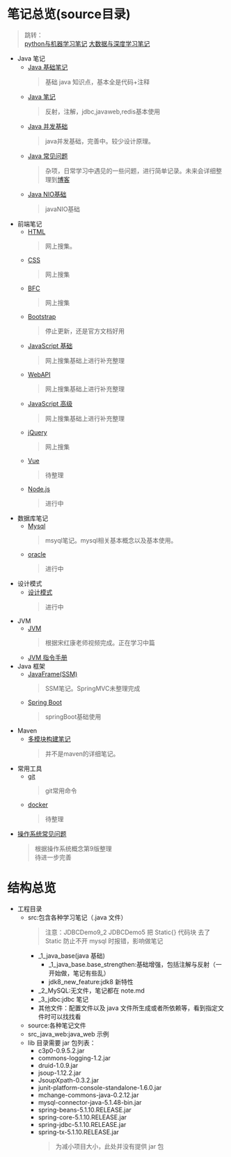 # 笔记总览(source目录)

> 跳转：<br />
> [python与机器学习笔记](https://github.com/whitestarrain/python_learn)
> [大数据与深度学习笔记](https://github.com/whitestarrain/big_data) <br />

- Java 笔记
  - [Java 基础笔记](./source/OLD_JAVA_NOTE/oldnote.md)
    > 基础 java 知识点，基本全是代码+注释
  - [Java 笔记](./source/MAIN_NOTE/Note.md)
    > 反射，注解，jdbc,javaweb,redis基本使用
  - [Java 并发基础](./source/MAIN_NOTE/java并发基础.md)
    > java并发基础，完善中。较少设计原理。
  - [Java 常见问题](./source/MAIN_NOTE/java重点.md)
    > 杂项，日常学习中遇见的一些问题，进行简单记录。未来会详细整理到[博客](https://whitestarrain.github.io/blog/)
  - [Java NIO基础](./source/MAIN_NOTE/javaNIO.md)
    > javaNIO基础
- 前端笔记
  - [HTML](./source/HTML_NOTE/01-HTML.md)
    > 网上搜集。
  - [CSS](./source/CSS_NOTE/CSS.md)
    > 网上搜集
  - [BFC](./source/BFC_JD/BFC.md)
    > 网上搜集
  - [Bootstrap](./source/CSS_NOTE/Bootstrap.md)
    > 停止更新，还是官方文档好用
  - [JavaScript 基础](./source/JS_NOTE/00/01-JavaScript基础.md)
    > 网上搜集基础上进行补充整理
  - [WebAPI](./source/JS_NOTE/02/02-Web-API.md)
    > 网上搜集基础上进行补充整理
  - [JavaScript 高级](./source/JS_NOTE/03/03-JavaScript高级.md)
    > 网上搜集基础上进行补充整理
  - [jQuery](./source/JS_NOTE/04_jquery/jQuery.pdf)
    > 网上搜集
  - [Vue](#)
    > 待整理
  - [Node.js](./source/JS_NOTE/05_Node.js/Node.js.md)
    > 进行中
- 数据库笔记
  - [Mysql](./source/DATABASE/DATABASE.md)
    > msyql笔记。mysql相关基本概念以及基本使用。
  - [oracle](./source/DATABASE/oracle.md)
    > 进行中
- 设计模式
  - [设计模式](./source/DESIGN_PATTERNS/main.md)
    > 进行中
- JVM
  - [JVM](./source/MAIN_NOTE/JVM.md)
    > 根据宋红康老师视频完成。正在学习中篇
  - [JVM 指令手册](./source/MAIN_NOTE/JVM指令手册.md)
- Java 框架
  - [JavaFrame(SSM)](./source/MAIN_NOTE/JavaFrame(SSM).md)
    > SSM笔记。SpringMVC未整理完成
  - [Spring Boot](./source/MAIN_NOTE/SpringBoot基础.md)
    > springBoot基础使用
- Maven
  - [多模块构建笔记](./source/MAIN_NOTE/Maven.md)
    > 并不是maven的详细笔记。
- 常用工具
  - [git](./source/MAIN_NOTE/git.md)
    > git常用命令
  - [docker](#)
    > 待整理
- [操作系统常见问题](./source/OS/os.md)
  > 根据操作系统概念第9版整理<br />
  > 待进一步完善

# 结构总览

- 工程目录
  - src:包含各种学习笔记（.java 文件）
    > 注意：JDBCDemo9_2 JDBCDemo5 把 Static{} 代码块 去了 Static 防止不开 mysql 时报错，影响做笔记
    - \_1_java_base(java 基础)
      - \_1_java_base.base_strengthen:基础增强，包括注解与反射（一开始做，笔记有些乱）
      - jdk8_new_feature:jdk8 新特性
    - \_2_MySQL:无文件，笔记都在 note.md
    - \_3_jdbc:jdbc 笔记
    - 其他文件：配置文件以及 java 文件所生成或者所依赖等，看到指定文件时可以找找看
  - source:各种笔记文件
  - src_java_web:java_web 示例
  - lib 目录需要 jar 包列表：
    - c3p0-0.9.5.2.jar
    - commons-logging-1.2.jar
    - druid-1.0.9.jar
    - jsoup-1.12.2.jar
    - JsoupXpath-0.3.2.jar
    - junit-platform-console-standalone-1.6.0.jar
    - mchange-commons-java-0.2.12.jar
    - mysql-connector-java-5.1.48-bin.jar
    - spring-beans-5.1.10.RELEASE.jar
    - spring-core-5.1.10.RELEASE.jar
    - spring-jdbc-5.1.10.RELEASE.jar
    - spring-tx-5.1.10.RELEASE.jar
      > 为减小项目大小，此处并没有提供 jar 包

